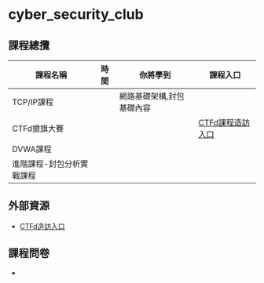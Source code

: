 # cyber_security_club
## 課程總攬
|課程名稱|時間|你將學到|課程入口|
|--|--|--|--|
|TCP/IP課程||網路基礎架構,封包基礎內容||
|CTFd搶旗大賽|||[CTFd課程造訪入口](https://github.com/shawnhuang125/CTFd)|
|DVWA課程||||
|進階課程-封包分析實戰課程||||
## 外部資源
- [CTFd造訪入口](https://github.com/shawnhuang125/CTFd)
## 課程問卷
- 
